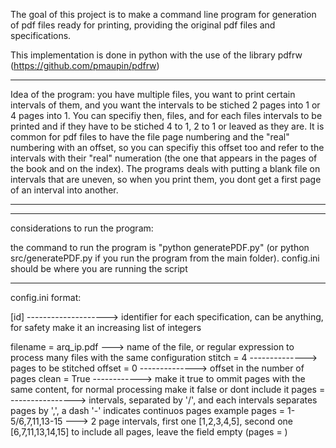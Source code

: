 The goal of this project is to make a command line program for generation of pdf files ready for printing, providing the original pdf files and specifications.

This implementation is done in python with the use of the library pdfrw (https://github.com/pmaupin/pdfrw)


********************

Idea of the program: you have multiple files, you want to print certain intervals of them, and you want the intervals to be stiched 2 pages into 1 or 4 pages into 1.
You can specifiy then, files, and for each files intervals to be printed and if they have to be stiched 4 to 1, 2 to 1 or leaved as they are. It is common for pdf files to
have the file page numbering and the "real" numbering with an offset, so you can specifiy this offset too and refer to the intervals with their "real" numeration (the one that
appears in the pages of the book and on the index).
The programs deals with putting a blank file on intervals that are uneven, so when you print them, you dont get a first page of an interval into another.

********************

********************

considerations to run the program:

the command to run the program is "python generatePDF.py" (or python src/generatePDF.py if you run the program from the main folder).
config.ini should be where you are running the script


********************


config.ini format:

[id] --------------------> identifier for each specification, can be anything, for safety make it an increasing list of integers

filename = arq_ip.pdf ---> name of the file, or regular expression to process many files with the same configuration
stitch = 4 --------------> pages to be stitched
offset = 0 --------------> offset in the number of pages
clean = True ------------> make it true to ommit pages with the same content, for normal processing make it false or dont include it
pages =  ----------------> intervals, separated by '/', and each intervals separates pages by ',', a dash '-' indicates continuos pages
	example pages = 1-5/6,7,11,13-15 ---> 2 page intervals, first one [1,2,3,4,5], second one [6,7,11,13,14,15]
	to include all pages, leave the field empty (pages = )
